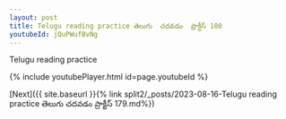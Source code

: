 ```yaml
---
layout: post
title: Telugu reading practice తెలుగు  చదవడం  ప్రాక్టీస్ 180
youtubeId: jQuPWufBvNg
---
```

 
 
Telugu reading practice
 
 
 
 
 


{% include youtubePlayer.html id=page.youtubeId %}
 
[Next]({{ site.baseurl }}{% link  split2/_posts/2023-08-16-Telugu reading practice తెలుగు  చదవడం  ప్రాక్టీస్ 179.md%})
 

